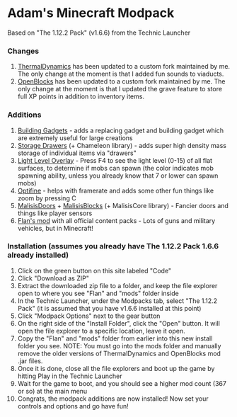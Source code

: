 # Adam's Minecraft Modpack

Based on "The 1.12.2 Pack" (v1.6.6) from the Technic Launcher

### Changes
1. [ThermalDynamics](https://www.curseforge.com/minecraft/mc-mods/thermal-dynamics) has been updated to a custom fork maintained by me. The only change at the moment is that I added fun sounds to viaducts.
2. [OpenBlocks](https://www.curseforge.com/minecraft/mc-mods/openblocks) has been updated to a custom fork maintained by me. The only change at the moment is that I updated the grave feature to store full XP points in addition to inventory items.

### Additions
1. [Building Gadgets](https://www.curseforge.com/minecraft/mc-mods/building-gadgets) - adds a replacing gadget and building gadget which are extremely useful for large creations
2. [Storage Drawers](https://www.curseforge.com/minecraft/mc-mods/storage-drawers) (+ Chameleon library) - adds super high density mass storage of individual items via "drawers"
3. [Light Level Overlay](https://www.curseforge.com/minecraft/mc-mods/light-level-overlay-reloaded) - Press F4 to see the light level (0-15) of all flat surfaces, to determine if mobs can spawn (the color indicates mob spawning ability, unless you already know that 7 or lower can spawn mobs)
4. [Optifine](https://optifine.net/home) - helps with framerate and adds some other fun things like zoom by pressing C
5. [MalisisDoors](https://www.curseforge.com/minecraft/mc-mods/malisisdoors) + [MalisisBlocks](https://www.curseforge.com/minecraft/mc-mods/malisisblocks) (+ MalisisCore library) - Fancier doors and things like player sensors
7. [Flan's mod](https://www.curseforge.com/minecraft/mc-mods/flans-mod-5-5-2) with all official content packs - Lots of guns and military vehicles, but in Minecraft!

### Installation (assumes you already have The 1.12.2 Pack 1.6.6 already installed)
1. Click on the green button on this site labeled "Code"
2. Click "Download as ZIP"
3. Extract the downloaded zip file to a folder, and keep the file explorer open to where you see "Flan" and "mods" folder inside
4. In the Technic Launcher, under the Modpacks tab, select "The 1.12.2 Pack" (it is assumed that you have v1.6.6 installed at this point)
5. Click "Modpack Options" next to the gear button
6. On the right side of the "Install Folder", click the "Open" button. It will open the file explorer to a specific location, leave it open.
7. Copy the "Flan" and "mods" folder from earlier into this new install folder you see. NOTE: You must go into the mods folder and manually remove the older versions of ThermalDynamics and OpenBlocks mod .jar files.
8. Once it is done, close all the file explorers and boot up the game by hitting Play in the Technic Launcher
9. Wait for the game to boot, and you should see a higher mod count (367 or so) at the main menu
10. Congrats, the modpack additions are now installed! Now set your controls and options and go have fun!
